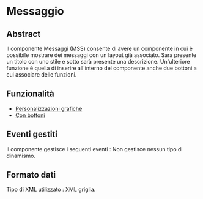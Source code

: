 # Messaggio

## Abstract

Il componente Messaggi (MSS) consente di avere un componente in cui è possibile mostrare dei messaggi con un layout già associato.
Sarà presente un titolo con uno stile e sotto sarà presente una descrizione.
Un'ulteriore funzione è quella di inserire all'interno del componente anche due bottoni a cui associare delle funzioni.

## Funzionalità
- [Personalizzazioni grafiche](Sorgenti/DOC/TA/B£AMO/LOCMSS_F01)
- [Con bottoni](Sorgenti/DOC/TA/B£AMO/LOCMSS_F02)

## Eventi gestiti
Il componente gestisce i seguenti eventi : 
Non gestisce nessun tipo di dinamismo.

## Formato dati
Tipo di XML utilizzato :  XML griglia.

